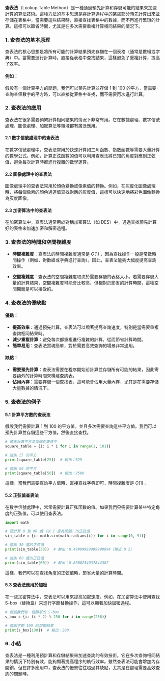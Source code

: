 **查表法**（Lookup Table Method）是一種通過預先計算和存儲可能的結果來加速計算的算法技術。這種方法的基本思想是將計算過程中的某些部分預先計算出來並存儲在表格中，當需要這些結果時，直接查找表格中的數據，而不再進行繁瑣的計算。這樣可以節省時間，尤其是在多次需要重複計算相同結果的情況下。

### 1. **查表法的基本原理**

查表法的核心思想是將所有可能的計算結果預先存儲在一個表格（通常是數組或字典）中。當需要進行計算時，直接從表格中查找結果，這樣避免了重複計算，提高了效率。

#### 例如：
假設有一個計算平方的問題，我們可以預先計算並存儲 1 到 100 的平方，當需要查詢某個數字的平方時，可以直接從表格中查找，而不需要再次進行計算。

### 2. **查表法的應用**

查表法在很多需要頻繁計算相同結果的情況下非常有用。它在數據處理、數字信號處理、圖像處理、加密算法等領域都有廣泛應用。

#### 2.1 **數字信號處理中的查表法**
在數字信號處理中，查表法常用於快速計算如三角函數、指數函數等需要大量計算的數學公式。例如，計算正弦函數的值可以利用查表法將已知的角度對應到正弦值，避免每次計算時都進行複雜的數學運算。

#### 2.2 **圖像處理中的查表法**
圖像處理中的查表法常用於顏色變換或像素值的轉換。例如，在灰度化圖像處理時，將每個像素的顏色通道值查找對應的灰度值，這樣可以快速地將彩色圖像轉換為灰度圖像。

#### 2.3 **加密算法中的查表法**
在加密算法中，查表法通常用於對稱加密算法（如 DES）中，通過查找預先計算好的表格來加速加密和解密過程。

### 3. **查表法的時間和空間複雜度**

- **時間複雜度**：查表法的時間複雜度通常是  $`O(1)`$ ，因為查找操作一般是常數時間操作（例如，對數組或字典進行查詢）。因此，查表法能夠大幅度提高查詢效率。
  
- **空間複雜度**：查表法的空間複雜度取決於需要存儲的表格大小。若需要存儲大量的計算結果，空間複雜度可能會比較高，但相對於節省的計算時間，這種空間開銷是可以接受的。

### 4. **查表法的優缺點**

#### 優點：
- **提高效率**：通過預先計算，查表法可以顯著提高查詢速度，特別是當需要重複查詢相同結果時。
- **減少重複計算**：避免每次都重複進行複雜的計算，從而節省計算時間。
- **簡單易用**：查表法實現簡單，對於需要高效查詢的場景非常適用。

#### 缺點：
- **需要預先計算**：查表法需要在程序開始前計算並存儲所有可能的結果，因此需要額外的計算時間來構建查詢表。
- **佔用內存**：需要存儲一個查找表，這可能會佔用大量內存，尤其是在需要存儲大量數據的情況下。

### 5. **查表法的例子**

#### 5.1 **計算平方數的查表法**
假設我們需要計算 1 到 100 的平方值，並且多次需要查詢這些平方值。我們可以預先計算並存儲這些平方值，然後直接查找。

```python
# 預先計算平方並存儲在表格中
square_table = {i: i * i for i in range(1, 101)}

# 查詢 25 的平方
print(square_table[25])  # 輸出：625

# 查詢 50 的平方
print(square_table[50])  # 輸出：2500
```

這樣，當我們需要查詢平方值時，直接查找字典即可，時間複雜度是  $`O(1)`$ 。

#### 5.2 **正弦值查表法**
在數字信號處理中，常常需要計算正弦函數的值。如果我們只需要計算某些特定角度的正弦值，可以使用查表法。

```python
import math

# 預計算 0 到 90 度（以 1 度為間隔）的正弦值
sin_table = {i: math.sin(math.radians(i)) for i in range(0, 91)}

# 查詢 30 度的正弦值
print(sin_table[30])  # 輸出：0.49999999999999994（接近 0.5）

# 查詢 60 度的正弦值
print(sin_table[60])  # 輸出：0.8660254037844387
```

這樣，我們可以在查找角度的正弦值時，節省大量的計算時間。

#### 5.3 **查表法應用於加密**
在一些加密算法中，查表法可以用來提高加密速度。例如，在加密算法中使用查找 S-box（替換盒）來進行字節替換操作，這可以顯著加快加密過程。

```python
# 假設我們有一個簡單的 S-box
s_box = {i: (i * 2) % 256 for i in range(256)}

# 查詢字節 100 的加密結果
print(s_box[100])  # 輸出：200
```

### 6. **小結**
查表法是一種利用預計算和存儲結果來加速查詢的有效技術。它在多次查詢相同結果的情況下特別有效，能夠顯著提高程序的執行效率。雖然查表法可能會增加內存開銷，但在許多應用中，查表法的優勢往往超過其缺點，尤其是在處理需要高效查詢的問題時。
